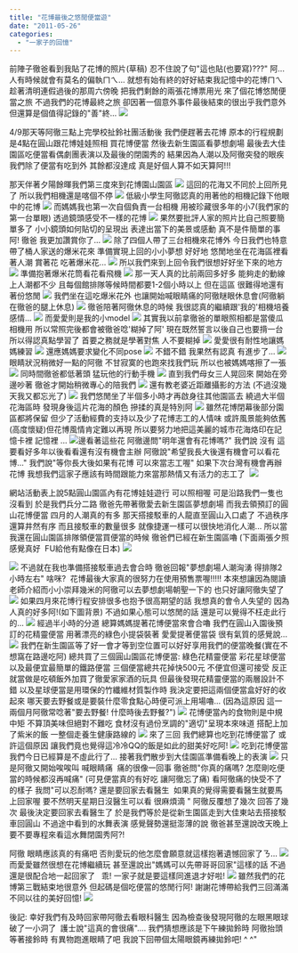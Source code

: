 ```yaml
---
title: "花博最後之悠閒便當遊"
date: "2011-05-26"
categories: 
  - "一家子的回憶"
---
```


前陣子徹爸看到我貼了花博的照片(草稿) 忍不住說了句"這也貼(也要寫)???" 阿...人有時候就會有莫名的偏執ㄇㄟ... 就想有始有終的好好結束我記憶中的花博ㄇㄟ 趁著清明連假過後的那周六傍晚 把我們剩餘的兩張花博票用光 來了個花博悠閒便當之旅 不過我們的花博最終之旅 卻因著一個意外事件最後結束的很出乎我們意外  但還算是個值得記錄的"善"終... ![](images/5711645905_ccb69ed984.jpg)

4/9那天等阿徹三點上完學校扯鈴社團活動後 我們便趕著去花博 原本的行程規劃是4點在圓山跟花博娃娃照相 買花博便當 然後去新生園區看夢想劇場 最後去大佳園區吃便當看偶劇團表演以及最後的閉園秀的 結果因為人潮以及阿徹突發的眼疾 我們除了便當有吃到外 其餘都沒達成 真是好個人算不如天算阿!!!

那天伴著夕陽餘暉我們第三度來到花博園山園區 ![](images/5711653007_467b36ae5f.jpg) 這回的花海又不同於上回所見了 所以我們相機還是喀個不停 ![](images/5711652233_5687528441.jpg) 低級小學生阿徹認真的用著他的相機記錄下他眼中的花博 ![](images/5711652465_b3eda7a469.jpg) 而媽媽我也第一次自個負責一台相機 用被珍藏很多年的小7(我們家的第一台單眼) 透過鏡頭感受不一樣的花博 ![](images/5711651099_5484811505.jpg) 果然要批評人家的照片比自己照要簡單多了 小小鏡頭如何貼切的呈現出 表達出當下的美景或感動 真不是件簡單的事阿! 徹爸 我更加讚賞你了... ![](images/5711649441_28285dd8d1.jpg) 除了四個人帶了三台相機來花博外 今日我們也特意帶了桶人家送的爆米花來 準備實現上回的小小夢想 好好地 悠閒地坐在花海區裡看著人潮 賞著花 吃著爆米花... ![](images/5712211872_8d76206e92.jpg) 所以我們來到上回令我們很想好好坐下來的地方 ![](images/5712208920_e3c2048544.jpg) 準備抱著爆米花筒看花看飛機 ![](images/5711623781_f1aca53b5e.jpg) 那一天人真的比前兩回多好多 能夠走的動線上人潮都不少 且每個館排隊等候時間都要1-2個小時以上 但在這區 很難得地還有著份悠閒 ![](images/5711625569_dd8d1c6330.jpg) 我們坐在這吃爆米花外 也讓開始喊眼睛痛的阿徹瞇眼休息會(阿徹躺在徹爸的腿上休息) ![](images/5712184960_2ffe730c43.jpg) 徹爸陪著阿徹休息的時候 我很認真的繼續跟'我的'相機培養感情... ![](images/5712210204_8677d8018d.jpg) 而愛愛則是我的小model ![](images/5711625357_0ffbb9743d.jpg) 其實我以前拿徹爸的單眼照相都是當傻瓜相機用 所以常照完後都會被徹爸唸'糊掉了阿' 現在既然誓言以後自己也要揹一台 所以得認真點學習了 首要之務就是學著對焦 人不要糊掉 ![](images/5711625235_60793171a2.jpg) 愛愛很有耐性地讓媽媽練習 ![](images/5711624915_836e3d1e0c.jpg) 還應媽媽要求變化不同pose ![](images/5711624795_9022d81d65.jpg) 不錯不錯 我果然有認真 有進步了... ![](images/5712184818_dd01dafee8.jpg) 眼睛狀況稍微好一點的阿徹 不甘寂寞的也跑來找我們玩 所以也被媽媽喀擦了一張 ![](images/5711624323_3daaea402a.jpg) 同時間徹爸都低著頭 猛玩他的行動手機 ![](images/5712184222_350cd807e5.jpg) 直到我們母女三人晃回來 開始在旁邊吵著 徹爸才開始稍微專心的陪我們 ![](images/5712183758_5fcc6f0481.jpg) 還有教老婆近距離攝影的方法 (不過沒幾天我又都忘光了) ![](images/5711623665_fbf5fe3c05.jpg) 我們悠閒坐了半個多小時才再啟身往其他園區去 繞過大半個花海區時 發現身後這片花海的顏色 摻揉的真是特別阿 ![](images/5712209530_8218557177.jpg) 雖然花博閉幕後部分園區都將保留 但少了活動經費的支持以及少了花博志工的人情味 或許風景能夠依舊(高度懷疑)但花博風情肯定難以再現 所以要努力地把這美麗的城市花海烙印在記憶卡裡 記憶裡 ...  ![](images/5711648301_0d631fc04c.jpg)邊看著這些花 阿徹邊問"明年還會有花博嗎?" 我們說 沒有 這要看好多年以後看看還有沒有機會主辦 阿徹說"希望我長大後還有機會可以看花博..." 我們說"等你長大後如果有花博 可以來當志工喔" 如果下次台灣有機會再辦花博 我想我們這家子應該有時間跟能力來當那熱情又有活力的志工了  ![](images/5712183630_53910d9063.jpg)

網站活動表上說5點圓山園區內有花博娃娃遊行 可以照相喔 可是沿路我們一隻也沒看到 於是我們兵分二路 徹爸先帶著徹愛去新生園區夢想劇場 而我去領預訂的圓山花博便當 四月的人潮真的有多 那天搭接駁車的人龍直至圓山入口處了 不過秩序還算井然有序 而且接駁車的數量很多 就像捷運一樣可以很快地消化人潮... 所以當我還在圓山園區排隊領便當買便當的時候 徹爸們已經在新生園區嚕 (下面兩張夕照感覺真好  FU給他有點像在日本) ![](images/5711647245_8ee1363e40.jpg)

![](images/5711646479_d975246976.jpg) 不過就在我也準備搭接駁車過去會合時 徹爸回報"夢想劇場人潮洶湧 得排隊2小時左右" 啥咪?  花博最後大家真的很努力在使用預售票喔!!!!! 本來想讓因為閱讀老師介紹而小小崇拜幾米的阿徹可以去夢想劇場朝聖一下的 也只好讓阿徹失望了 ![](images/5712207332_4e00800fd3.jpg) 如果四月來花博行程安排很多也抱予很高期望的話 我想真的會令人失望的 因為人真的好多阿!(如下圖背景) 不過如果心態可以悠閒的話 還是可以覺得不枉走此行的... ![](images/5712206488_1edd940efe.jpg) 經過半小時的分道 總算媽媽提著花博便當來會合嚕 我們在圓山入園後預訂的花精靈便當 用著漂亮的綠色小提袋裝著 愛愛提著便當袋 很有氣質的感覺說... ![](images/5711646087_69bcd56a65.jpg) 我們在新生園區等了好一會才等到空位置可以好好享用我們的便當晚餐(實在不想窩在路邊吃阿) 總共買了三個圓山園區花博便當: 綠色花精靈便當 彩花星球便當 以及最便宜最簡單的鐵路便當 三個便當總共花掉快500元 不便宜但還可接受 反正就當做是吃頓飯外加買了徹愛家家酒的玩具 但最後發現花精靈便當的兩層設計不錯 以及星球便當是用環保的竹纖維材質製作時 我決定要把這兩個便當盒好好的收起來 哪天要去野餐或是要裝什麼零食點心時便可派上用場嚕... (因為這原因 這一兩個月阿徹常唸著"要去野餐! 什麼時後去野餐?") ![](images/5711645905_ccb69ed984.jpg) 花博便當內的食物則是中規中矩 不算頂美味但絕對不難吃 食材沒有過份烹調的"適切"呈現本來味道 搭配上加了紫米的飯 一整個走養生健康路線的 ![](images/5712205962_47690ecce9.jpg) 來了三回 我們總算也吃到花博便當了 或許這個原因 讓我們竟也覺得這冷冷QQ的飯是如此的甜美好吃阿! ![](images/5711645553_6b8af83dac.jpg) 吃到花博便當 我們今日已經算是不虛此行了... 接著我們散步到大佳園區準備看晚上的表演 ![](images/5712205502_7e4a1f9bb8.jpg) 只是阿徹又開始唉唉叫 喊眼睛痛  痛的很像一回事 徹爸問"你真的痛嗎? 怎麼剛吃便當的時候都沒再喊痛" (可見便當真的有好吃 讓阿徹忘了痛) 看阿徹痛的快受不了的樣子 我問"可以忍耐嗎? 還是要回家去看醫生  如果真的覺得需要看醫生就要馬上回家喔 要不然明天星期日沒醫生可以看 很麻煩滴 " 阿徹反覆想了幾次 回答了幾次 最後決定要回家去看醫生了 於是我們等於是從新生園區走到大佳東站去搭接駁車回圓山 不過途中看到的水舞表演 感覺聲勢還挺澎薄的說 徹爸甚至還說改天晚上要不要專程來看這水舞閉園秀阿?!

阿徹 眼睛應該真的有痛吧 否則愛玩的他怎麼會願意就這樣抱著遺憾回家了ㄋ... ![](images/5712205198_c64b2e207b.jpg) 而愛愛雖然很想在花博繼續玩 甚至還說出"媽媽可以先帶哥哥回家"這樣的話 不過還是很配合地一起回家了   乖! 一家子就是要這樣同進退才好啦! ![](images/5711645089_e7d8797a61.jpg) 雖然我們的花博第三戰結束地很意外 但起碼是個吃便當的悠閒行阿! 謝謝花博帶給我們三回滿滿 不同以往的美好回憶! ![](images/5712205026_246af00118.jpg)

後記: 幸好我們有及時回家帶阿徹去看眼科醫生 因為檢查後發現阿徹的左眼黑眼球破了一小洞了  護士說"這真的會很痛".... 我們猜想應該是下午練拋鈴時 阿徹抬頭等著接鈴時 有異物跑進眼睛了吧 我說下回帶個太陽眼鏡再練拋鈴吧! ^ ^"
